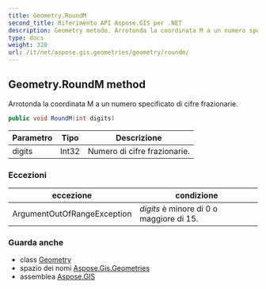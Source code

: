 ```yaml
---
title: Geometry.RoundM
second_title: Riferimento API Aspose.GIS per .NET
description: Geometry metodo. Arrotonda la coordinata M a un numero specificato di cifre frazionarie.
type: docs
weight: 320
url: /it/net/aspose.gis.geometries/geometry/roundm/
---
```

## Geometry.RoundM method

Arrotonda la coordinata M a un numero specificato di cifre frazionarie.

```csharp
public void RoundM(int digits)
```

| Parametro | Tipo | Descrizione |
| --- | --- | --- |
| digits | Int32 | Numero di cifre frazionarie. |

### Eccezioni

| eccezione | condizione |
| --- | --- |
| ArgumentOutOfRangeException | *digits* è minore di 0 o maggiore di 15. |

### Guarda anche

* class [Geometry](../)
* spazio dei nomi [Aspose.Gis.Geometries](../../geometry/)
* assemblea [Aspose.GIS](../../../)


